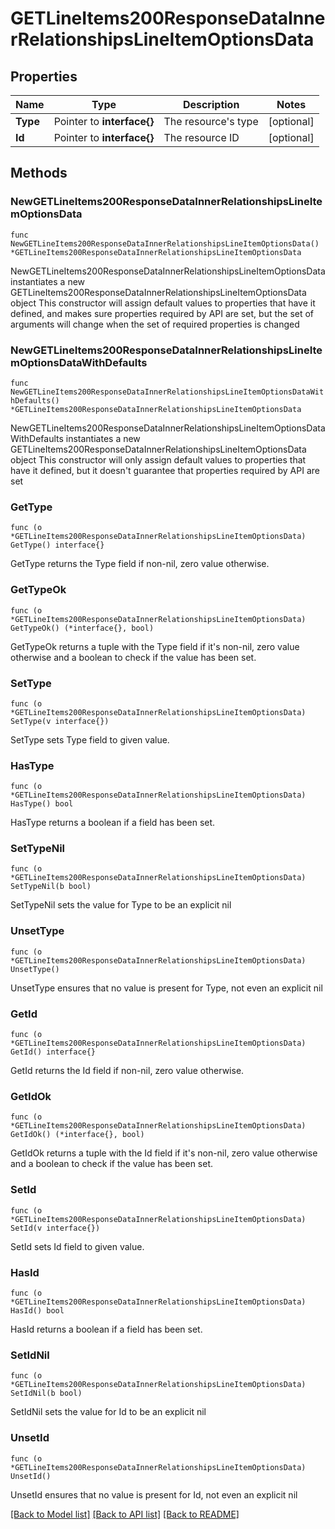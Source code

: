 # GETLineItems200ResponseDataInnerRelationshipsLineItemOptionsData

## Properties

Name | Type | Description | Notes
------------ | ------------- | ------------- | -------------
**Type** | Pointer to **interface{}** | The resource&#39;s type | [optional] 
**Id** | Pointer to **interface{}** | The resource ID | [optional] 

## Methods

### NewGETLineItems200ResponseDataInnerRelationshipsLineItemOptionsData

`func NewGETLineItems200ResponseDataInnerRelationshipsLineItemOptionsData() *GETLineItems200ResponseDataInnerRelationshipsLineItemOptionsData`

NewGETLineItems200ResponseDataInnerRelationshipsLineItemOptionsData instantiates a new GETLineItems200ResponseDataInnerRelationshipsLineItemOptionsData object
This constructor will assign default values to properties that have it defined,
and makes sure properties required by API are set, but the set of arguments
will change when the set of required properties is changed

### NewGETLineItems200ResponseDataInnerRelationshipsLineItemOptionsDataWithDefaults

`func NewGETLineItems200ResponseDataInnerRelationshipsLineItemOptionsDataWithDefaults() *GETLineItems200ResponseDataInnerRelationshipsLineItemOptionsData`

NewGETLineItems200ResponseDataInnerRelationshipsLineItemOptionsDataWithDefaults instantiates a new GETLineItems200ResponseDataInnerRelationshipsLineItemOptionsData object
This constructor will only assign default values to properties that have it defined,
but it doesn't guarantee that properties required by API are set

### GetType

`func (o *GETLineItems200ResponseDataInnerRelationshipsLineItemOptionsData) GetType() interface{}`

GetType returns the Type field if non-nil, zero value otherwise.

### GetTypeOk

`func (o *GETLineItems200ResponseDataInnerRelationshipsLineItemOptionsData) GetTypeOk() (*interface{}, bool)`

GetTypeOk returns a tuple with the Type field if it's non-nil, zero value otherwise
and a boolean to check if the value has been set.

### SetType

`func (o *GETLineItems200ResponseDataInnerRelationshipsLineItemOptionsData) SetType(v interface{})`

SetType sets Type field to given value.

### HasType

`func (o *GETLineItems200ResponseDataInnerRelationshipsLineItemOptionsData) HasType() bool`

HasType returns a boolean if a field has been set.

### SetTypeNil

`func (o *GETLineItems200ResponseDataInnerRelationshipsLineItemOptionsData) SetTypeNil(b bool)`

 SetTypeNil sets the value for Type to be an explicit nil

### UnsetType
`func (o *GETLineItems200ResponseDataInnerRelationshipsLineItemOptionsData) UnsetType()`

UnsetType ensures that no value is present for Type, not even an explicit nil
### GetId

`func (o *GETLineItems200ResponseDataInnerRelationshipsLineItemOptionsData) GetId() interface{}`

GetId returns the Id field if non-nil, zero value otherwise.

### GetIdOk

`func (o *GETLineItems200ResponseDataInnerRelationshipsLineItemOptionsData) GetIdOk() (*interface{}, bool)`

GetIdOk returns a tuple with the Id field if it's non-nil, zero value otherwise
and a boolean to check if the value has been set.

### SetId

`func (o *GETLineItems200ResponseDataInnerRelationshipsLineItemOptionsData) SetId(v interface{})`

SetId sets Id field to given value.

### HasId

`func (o *GETLineItems200ResponseDataInnerRelationshipsLineItemOptionsData) HasId() bool`

HasId returns a boolean if a field has been set.

### SetIdNil

`func (o *GETLineItems200ResponseDataInnerRelationshipsLineItemOptionsData) SetIdNil(b bool)`

 SetIdNil sets the value for Id to be an explicit nil

### UnsetId
`func (o *GETLineItems200ResponseDataInnerRelationshipsLineItemOptionsData) UnsetId()`

UnsetId ensures that no value is present for Id, not even an explicit nil

[[Back to Model list]](../README.md#documentation-for-models) [[Back to API list]](../README.md#documentation-for-api-endpoints) [[Back to README]](../README.md)


